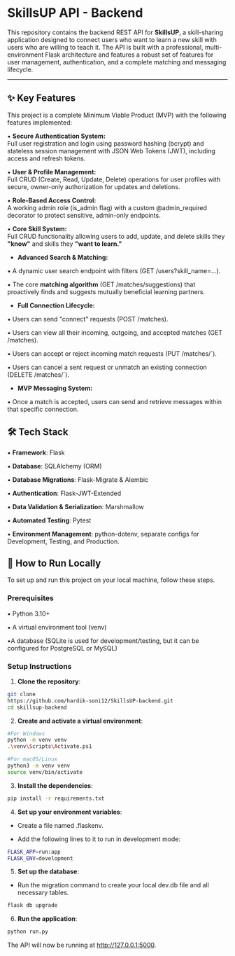 # SkillsUP API - Backend  
This repository contains the backend REST API for **SkillsUP**, a skill-sharing application designed to connect users who want to learn a new skill with users who are willing to teach it. The API is built with a professional, multi-environment Flask architecture and features a robust set of features for user management, authentication, and a complete matching and messaging lifecycle.  
  
---
  
## ✨ Key Features  
  
This project is a complete Minimum Viable Product (MVP) with the following features implemented:  
  
▪️ **Secure Authentication System:**  
 Full user registration and login using password hashing (bcrypt) and stateless session management with JSON Web Tokens (JWT), including access and refresh tokens.  
  
▪️ **User & Profile Management:**  
 Full CRUD (Create, Read, Update, Delete) operations for user profiles with secure, owner-only authorization for updates and deletions.  
  
▪️ **Role-Based Access Control:**  
 A working admin role (is_admin flag) with a custom @admin_required decorator to protect sensitive, admin-only endpoints.  
  
▪️ **Core Skill System:**  
 Full CRUD functionality allowing users to add, update, and delete skills they **"know"** and skills they **"want to learn."**  
  

* **Advanced Search & Matching:**  
  
▪️ A dynamic user search endpoint with filters (GET /users?skill_name=...).  
  
▪️ The core **matching algorithm** (GET /matches/suggestions) that proactively finds and suggests mutually beneficial learning partners.  
  
  
* **Full Connection Lifecycle:**  
  
▪️ Users can send "connect" requests (POST /matches).  
  
▪️ Users can view all their incoming, outgoing, and accepted matches (GET /matches).  
  
▪️ Users can accept or reject incoming match requests (PUT /matches/<id>`).  
  
▪️ Users can cancel a sent request or unmatch an existing connection (DELETE /matches/<id>`).  
  
  
* **MVP Messaging System:**  
  
▪️ Once a match is accepted, users can send and retrieve messages within that specific connection.  
  
  
## 🛠️ Tech Stack  
  
▪️ **Framework**: Flask  
  
▪️ **Database**: SQLAlchemy (ORM)  
  
▪️ **Database Migrations**: Flask-Migrate & Alembic  
  
▪️ **Authentication**: Flask-JWT-Extended  
  
▪️ **Data Validation & Serialization**: Marshmallow  
  
▪️ **Automated Testing**: Pytest  
  
▪️ **Environment Management**: python-dotenv, separate configs for Development, Testing, and Production.  
  
  
## 🚀 How to Run Locally  
  
To set up and run this project on your local machine, follow these steps.  
  
  
### Prerequisites  

▪️ Python 3.10+  
  
▪️ A virtual environment tool (venv)  
  
▪️A database (SQLite is used for development/testing, but it can be configured for PostgreSQL or MySQL)  
  

### Setup Instructions  
  
1. **Clone the repository**:  
```bash
git clone
https://github.com/hardik-soni12/SkillsUP-backend.git  
cd skillsup-backend  
```
   
2. **Create and activate a virtual environment**:  
  
```bash
#For Windows
python -m venv venv
.\venv\Scripts\Activate.ps1
```
```bash
#For macOS/Linux
python3 -m venv venv
source venv/bin/activate
```
   
3. **Install the dependencies**:  
  
```bash
pip install -r requirements.txt  
```
   
4. **Set up your environment variables**:  
  
* Create a file named .flaskenv.  
  
* Add the following lines to it to run in development mode:  
  
```bash
FLASK_APP=run:app  
FLASK_ENV=development  
```
   
5. **Set up the database**:  
  
* Run the migration command to create your local dev.db file and all necessary tables.  
  
```bash
flask db upgrade  
```
   
6. **Run the application**:  
  
```bash
python run.py  
```
   
The API will now be running at http://127.0.0.1:5000.  